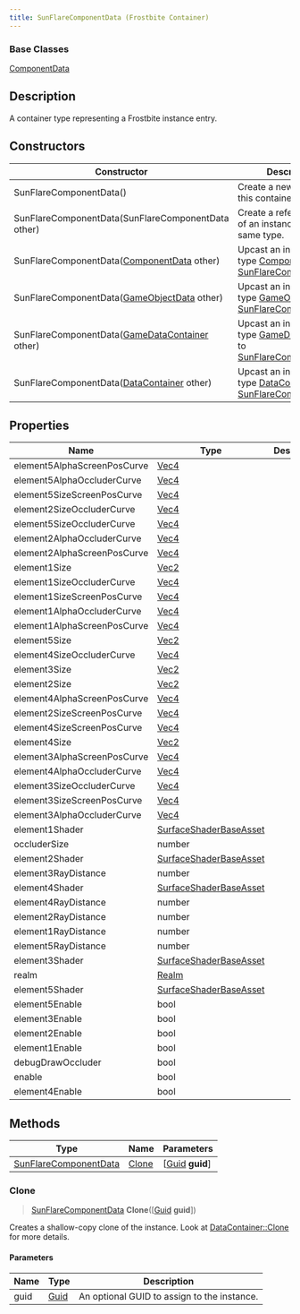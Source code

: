 ```yaml
---
title: SunFlareComponentData (Frostbite Container)
---
```

### Base Classes

[ComponentData](ComponentData)

## Description

A container type representing a Frostbite instance entry.

## Constructors

| Constructor                                                                      | Description                                                                                                                       |
| -------------------------------------------------------------------------------- | --------------------------------------------------------------------------------------------------------------------------------- |
| SunFlareComponentData()                                                          | Create a new instance of this container type.                                                                                     |
| SunFlareComponentData(SunFlareComponentData other)                               | Create a reference copy of an instance of the same type.                                                                          |
| SunFlareComponentData([ComponentData](ComponentData) other)                      | Upcast an instance of type [ComponentData](ComponentData) to [SunFlareComponentData](SunFlareComponentData).                      |
| SunFlareComponentData([GameObjectData](GameObjectData) other)                    | Upcast an instance of type [GameObjectData](GameObjectData) to [SunFlareComponentData](SunFlareComponentData).                    |
| SunFlareComponentData([GameDataContainer](GameDataContainer) other)              | Upcast an instance of type [GameDataContainer](GameDataContainer) to [SunFlareComponentData](SunFlareComponentData).              |
| SunFlareComponentData([DataContainer](/vext/ref/cls/shr/datacontainer) other) | Upcast an instance of type [DataContainer](/vext/ref/cls/shr/datacontainer) to [SunFlareComponentData](SunFlareComponentData). |

## Properties

| Name                        | Type                                             | Description |
| --------------------------- | ------------------------------------------------ | ----------- |
| element5AlphaScreenPosCurve | [Vec4](/vext/ref/cls/shr/Vec4)                |             |
| element5AlphaOccluderCurve  | [Vec4](/vext/ref/cls/shr/Vec4)                |             |
| element5SizeScreenPosCurve  | [Vec4](/vext/ref/cls/shr/Vec4)                |             |
| element2SizeOccluderCurve   | [Vec4](/vext/ref/cls/shr/Vec4)                |             |
| element5SizeOccluderCurve   | [Vec4](/vext/ref/cls/shr/Vec4)                |             |
| element2AlphaOccluderCurve  | [Vec4](/vext/ref/cls/shr/Vec4)                |             |
| element2AlphaScreenPosCurve | [Vec4](/vext/ref/cls/shr/Vec4)                |             |
| element1Size                | [Vec2](/vext/ref/cls/shr/Vec2)                |             |
| element1SizeOccluderCurve   | [Vec4](/vext/ref/cls/shr/Vec4)                |             |
| element1SizeScreenPosCurve  | [Vec4](/vext/ref/cls/shr/Vec4)                |             |
| element1AlphaOccluderCurve  | [Vec4](/vext/ref/cls/shr/Vec4)                |             |
| element1AlphaScreenPosCurve | [Vec4](/vext/ref/cls/shr/Vec4)                |             |
| element5Size                | [Vec2](/vext/ref/cls/shr/Vec2)                |             |
| element4SizeOccluderCurve   | [Vec4](/vext/ref/cls/shr/Vec4)                |             |
| element3Size                | [Vec2](/vext/ref/cls/shr/Vec2)                |             |
| element2Size                | [Vec2](/vext/ref/cls/shr/Vec2)                |             |
| element4AlphaScreenPosCurve | [Vec4](/vext/ref/cls/shr/Vec4)                |             |
| element2SizeScreenPosCurve  | [Vec4](/vext/ref/cls/shr/Vec4)                |             |
| element4SizeScreenPosCurve  | [Vec4](/vext/ref/cls/shr/Vec4)                |             |
| element4Size                | [Vec2](/vext/ref/cls/shr/Vec2)                |             |
| element3AlphaScreenPosCurve | [Vec4](/vext/ref/cls/shr/Vec4)                |             |
| element4AlphaOccluderCurve  | [Vec4](/vext/ref/cls/shr/Vec4)                |             |
| element3SizeOccluderCurve   | [Vec4](/vext/ref/cls/shr/Vec4)                |             |
| element3SizeScreenPosCurve  | [Vec4](/vext/ref/cls/shr/Vec4)                |             |
| element3AlphaOccluderCurve  | [Vec4](/vext/ref/cls/shr/Vec4)                |             |
| element1Shader              | [SurfaceShaderBaseAsset](SurfaceShaderBaseAsset) |             |
| occluderSize                | number                                           |             |
| element2Shader              | [SurfaceShaderBaseAsset](SurfaceShaderBaseAsset) |             |
| element3RayDistance         | number                                           |             |
| element4Shader              | [SurfaceShaderBaseAsset](SurfaceShaderBaseAsset) |             |
| element4RayDistance         | number                                           |             |
| element2RayDistance         | number                                           |             |
| element1RayDistance         | number                                           |             |
| element5RayDistance         | number                                           |             |
| element3Shader              | [SurfaceShaderBaseAsset](SurfaceShaderBaseAsset) |             |
| realm                       | [Realm](Realm)                                   |             |
| element5Shader              | [SurfaceShaderBaseAsset](SurfaceShaderBaseAsset) |             |
| element5Enable              | bool                                             |             |
| element3Enable              | bool                                             |             |
| element2Enable              | bool                                             |             |
| element1Enable              | bool                                             |             |
| debugDrawOccluder           | bool                                             |             |
| enable                      | bool                                             |             |
| element4Enable              | bool                                             |             |

## Methods

| Type                                           | Name            | Parameters                                     |
| ---------------------------------------------- | --------------- | ---------------------------------------------- |
| [SunFlareComponentData](SunFlareComponentData) | [Clone](#clone) | \[[Guid](/vext/ref/cls/shr/guid) **guid**\] |

### Clone

> [SunFlareComponentData](SunFlareComponentData) **Clone**(\[[Guid](/vext/ref/cls/shr/guid) **guid**\])

Creates a shallow-copy clone of the instance. Look at [DataContainer::Clone](/vext/ref/cls/shr/datacontainer#clone) for more details.

#### Parameters

| Name | Type         | Description                                 |
| ---- | ------------ | ------------------------------------------- |
| guid | [Guid](Guid) | An optional GUID to assign to the instance. |
